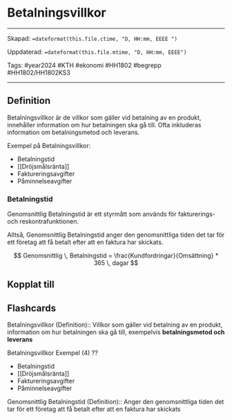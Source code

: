 # Betalningsvillkor

---

Skapad: `=dateformat(this.file.ctime, "D, HH:mm, EEEE ")`

Uppdaterad: `=dateformat(this.file.mtime, "D, HH:mm, EEEE")`

Tags: #year2024 #KTH #ekonomi #HH1802 #begrepp #HH1802/HH1802KS3

---

## Definition

Betalningsvillkor är de villkor som gäller vid betalning av en produkt, innehåller information om hur betalningen ska gå till. Ofta inkluderas information om betalningsmetod och leverans.

Exempel på Betalningsvillkor:

- Betalningstid
- [[Dröjsmålsränta]]
- Faktureringsavgifter
- Påminnelseavgifter

### Betalningstid

Genomsnittlig Betalningstid är ett styrmått som används för fakturerings- och reskontrafunktionen.

Alltså, Genomsnittlig Betalningstid anger den genomsnittliga tiden det tar för ett företag att få betalt efter att en faktura har skickats.

$$
Genomsnittlig \, Betalningstid = \frac{Kundfordringar}{Omsättning} * 365 \, dagar
$$

## Kopplat till

## Flashcards

Betalningsvillkor (Definition):: Villkor som gäller vid betalning av en produkt, information om hur betalningen ska gå till, exempelvis **betalningsmetod och leverans**

Betalningsvillkor Exempel (4)
??
- Betalningstid
- [[Dröjsmålsränta]]
- Faktureringsavgifter
- Påminnelseavgifter

Genomsnittlig Betalningstid (Definition):: Anger den genomsnittliga tiden det tar för ett företag att få betalt efter att en faktura har skickats
